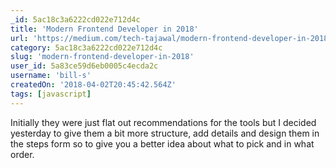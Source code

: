 ```yaml
---
_id: 5ac18c3a6222cd022e712d4c
title: 'Modern Frontend Developer in 2018'
url: 'https://medium.com/tech-tajawal/modern-frontend-developer-in-2018-4c2072fa2b9c'
category: 5ac18c3a6222cd022e712d4c
slug: 'modern-frontend-developer-in-2018'
user_id: 5a83ce59d6eb0005c4ecda2c
username: 'bill-s'
createdOn: '2018-04-02T20:45:42.564Z'
tags: [javascript]
---
```


Initially they were just flat out recommendations for the tools but I decided yesterday to give them a bit more structure, add details and design them in the steps form so to give you a better idea about what to pick and in what order.

